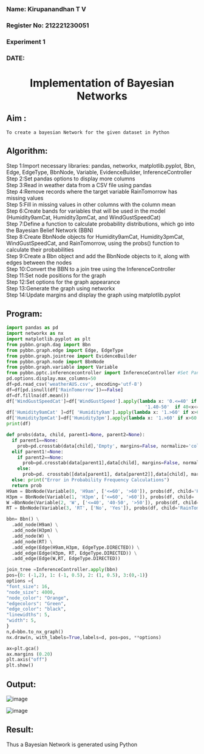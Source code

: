 <H3> Name: Kirupanandhan T V</H3>
<H3>Register No: 212221230051</H3>
<H3> Experiment 1</H3>
<H3>DATE:</H3>
<H1 ALIGN=CENTER> Implementation of Bayesian Networks</H1>

## Aim :
    To create a bayesian Network for the given dataset in Python
## Algorithm:
Step 1:Import necessary libraries: pandas, networkx, matplotlib.pyplot, Bbn, Edge, EdgeType, BbnNode, Variable, EvidenceBuilder, InferenceController<br/>
Step 2:Set pandas options to display more columns<br/>
Step 3:Read in weather data from a CSV file using pandas<br/>
Step 4:Remove records where the target variable RainTomorrow has missing values<br/>
Step 5:Fill in missing values in other columns with the column mean<br/>
Step 6:Create bands for variables that will be used in the model (Humidity9amCat, Humidity3pmCat, and WindGustSpeedCat)<br/>
Step 7:Define a function to calculate probability distributions, which go into the Bayesian Belief Network (BBN)<br/>
Step 8:Create BbnNode objects for Humidity9amCat, Humidity3pmCat, WindGustSpeedCat, and RainTomorrow, using the probs() function to calculate their probabilities<br/>
Step 9:Create a Bbn object and add the BbnNode objects to it, along with edges between the nodes<br/>
Step 10:Convert the BBN to a join tree using the InferenceController<br/>
Step 11:Set node positions for the graph<br/>
Step 12:Set options for the graph appearance<br/>
Step 13:Generate the graph using networkx<br/>
Step 14:Update margins and display the graph using matplotlib.pyplot<br/>

## Program:
```python
import pandas as pd
import networkx as nx
import matplotlib.pyplot as plt
from pybbn.graph.dag import Bbn
from pybbn.graph.edge import Edge, EdgeType
from pybbn.graph.jointree import EvidenceBuilder
from pybbn.graph.node import BbnNode
from pybbn.graph.variable import Variable
from pybbn.pptc.inferencecontroller import InferenceController #Set Pandas options to display more columns
pd.options.display.max_columns=50
df=pd.read_csv('weatherAUS.csv', encoding='utf-8')
df=df[pd.isnull(df['RainTomorrow'])==False]
df=df.fillna(df.mean())
df['WindGustSpeedCat']=df['WindGustSpeed'].apply(lambda x: '0.<=40' if x<=40 else 
                                                   '1.40-50'  if 40<x<=50 else '2.>50')
df['Humidity9amCat' ]=df[ 'Humidity9am'].apply(lambda x: '1.>60' if x>60 else '0.<=60')
df['Humidity3pmCat']=df['Humidity3pm'].apply(lambda x: '1.>60' if x>60 else '0.<=60')
print(df)

def probs(data, child, parent1=None, parent2=None):
  if parent1==None:
    prob=pd.crosstab(data[child],'Empty', margins=False, normalize='columns').sort_index().to_numpy().reshape(-1).tolist()
  elif parent1!=None:
    if parent2==None:
      prob=pd.crosstab(data[parent1],data[child], margins=False, normalize='index').sort_index().to_numpy().reshape(-1).tolist()
    else:
      prob=pd. crosstab([data[parent1], data[parent2]],data[child], margins=False, normalize='index').sort_index().to_numpy().reshape(-1).tolist()
  else: print("Error in Probability Frequency Calculations")
  return prob
H9am = BbnNode(Variable(0, 'H9am', ['<=60', '>60']), probs(df, child='Humidity9amCat'))
H3pm = BbnNode(Variable(1, 'H3pm', ['<=60', '>60']), probs(df, child= 'Humidity3pmCat', parent1='Humidity9amCat'))
W =BbnNode(Variable(2, 'W', ['<=40', '40-50', '>50']), probs(df, child='WindGustSpeedCat'))
RT = BbnNode(Variable(3, 'RT', ['No', 'Yes']), probs(df, child='RainTomorrow', parent1='Humidity3pmCat', parent2='WindGustSpeedCat'))

bbn= Bbn() \
  .add_node(H9am) \
  .add_node(H3pm) \
  .add_node(W) \
  .add_node(RT) \
  .add_edge(Edge(H9am,H3pm, EdgeType.DIRECTED)) \
  .add_edge(Edge(H3pm, RT, EdgeType.DIRECTED)) \
  .add_edge(Edge(W,RT, EdgeType.DIRECTED))

join_tree =InferenceController.apply(bbn)
pos={0: (-1,2), 1: (-1, 0.5), 2: (1, 0.5), 3:(0,-1)}
options ={
"font_size": 16,
"node_size": 4000,
"node_color": "Orange",
"edgecolors": "Green",
"edge_color": "black",
"linewidths": 5,
"width": 5,
}
n,d=bbn.to_nx_graph()
nx.draw(n, with_labels=True,labels=d, pos=pos, **options)

ax=plt.gca()
ax.margins (0.20)
plt.axis("off")
plt.show()
```
## Output:
![image](https://github.com/Kirupanandhan/Ex1-AAI/assets/94386222/bbdd3912-df7d-4bc0-b346-417f54ebc362)



![image](https://github.com/Kirupanandhan/Ex1-AAI/assets/94386222/30e0738f-1fd8-4098-81f0-0dc0b9e02ed3)



## Result:
   Thus a Bayesian Network is generated using Python

